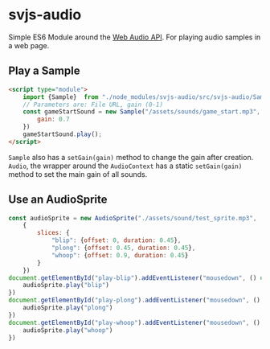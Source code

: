 # svjs-audio

Simple ES6 Module around the [Web Audio API](https://developer.mozilla.org/de/docs/Web/API/Web_Audio_API).
For playing audio samples in a web page.

## Play a Sample

```html
<script type="module">
    import {Sample}  from "./node_modules/svjs-audio/src/svjs-audio/Sample
    // Parameters are: File URL, gain (0-1)
    const gameStartSound = new Sample("/assets/sounds/game_start.mp3", {
        gain: 0.7
    })
    gameStartSound.play();
</script>
```

`Sample` also has a `setGain(gain)` method to change the gain after creation.
`Audio`, the wrapper around the `AudioContext` has a static `setGain(gain)` method to set the main gain
of all sounds.

## Use an AudioSprite

```js
const audioSprite = new AudioSprite("./assets/sound/test_sprite.mp3",
    {
        slices: {
            "blip": {offset: 0, duration: 0.45},
            "plong": {offset: 0.45, duration: 0.45},
            "whoop": {offset: 0.9, duration: 0.45}
        }
    })
document.getElementById("play-blip").addEventListener("mousedown", () => {
    audioSprite.play("blip")
})
document.getElementById("play-plong").addEventListener("mousedown", () => {
    audioSprite.play("plong")
})
document.getElementById("play-whoop").addEventListener("mousedown", () => {
    audioSprite.play("whoop")
})
```